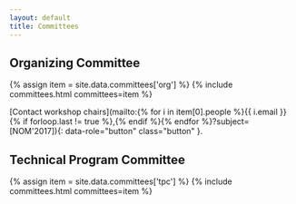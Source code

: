 ```yaml
---
layout: default
title: Committees
---
```


## Organizing Committee

{% assign item = site.data.committees['org'] %}
{% include committees.html committees=item %}

[Contact workshop chairs](mailto:{% for i in item[0].people %}{{ i.email }}{% if forloop.last != true %},{% endif %}{% endfor %}?subject=[NOM'2017]){: data-role="button" class="button" }.

## Technical Program Committee

{% assign item = site.data.committees['tpc'] %}
{% include committees.html committees=item %}
